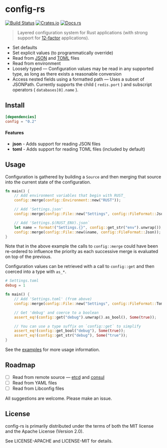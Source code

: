# config-rs
[![Build Status](https://travis-ci.org/mehcode/config-rs.svg?branch=master)](https://travis-ci.org/mehcode/config-rs)
[![Crates.io](https://img.shields.io/crates/dv/config.svg)](https://crates.io/crates/config)
[![Docs.rs](https://docs.rs/config/badge.svg)](https://docs.rs/config)
> Layered configuration system for Rust applications (with strong support for [12-factor] applications).

[12-factor]: https://12factor.net/config

 - Set defaults
 - Set explicit values (to programmatically override)
 - Read from [JSON] and [TOML] files
 - Read from environment
 - Loosely typed — Configuration values may be read in any supported type, as long as there exists a reasonable conversion
 - Access nested fields using a formatted path — Uses a subset of JSONPath. Currently supports the child ( `redis.port` ) and subscript operators ( `databases[0].name` ).

[JSON]: https://github.com/serde-rs/json
[TOML]: https://github.com/toml-lang/toml

## Install

```toml
[dependencies]
config = "0.2"
```

#### Features

 - **json** - Adds support for reading JSON files
 - **toml** - Adds support for reading TOML files (included by default)

## Usage

Configuration is gathered by building a `Source` and then merging that source into the
current state of the configuration.

```rust
fn main() {
    // Add environment variables that begin with RUST_
    config::merge(config::Environment::new("RUST"));

    // Add 'Settings.json'
    config::merge(config::File::new("Settings", config::FileFormat::Json));

    // Add 'Settings.$(RUST_ENV).json`
    let name = format!("Settings.{}", config::get_str("env").unwrap());
    config::merge(config::File::new(&name, config::FileFormat::Json));
}
```

Note that in the above example the calls to `config::merge` could have
been re-ordered to influence the priority as each successive merge
is evaluated on top of the previous.

Configuration values can be retrieved with a call to `config::get` and then
coerced into a type with `as_*`.

```toml
# Settings.toml
debug = 1
```

```rust
fn main() {
    // Add 'Settings.toml' (from above)
    config::merge(config::File::new("Settings", config::FileFormat::Toml));

    // Get 'debug' and coerce to a boolean
    assert_eq!(config::get("debug").unwrap().as_bool(), Some(true));

    // You can use a type suffix on `config::get` to simplify
    assert_eq!(config::get_bool("debug"), Some(true));
    assert_eq!(config::get_str("debug"), Some("true"));
}
```

See the [examples](https://github.com/mehcode/config-rs/tree/master/examples) for
more usage information.

## Roadmap
 - [ ] Read from remote source — [etcd](https://github.com/jimmycuadra/rust-etcd) and [consul](https://github.com/stusmall/consul-rust)
 - [ ] Read from YAML files
 - [ ] Read from Libconfig files

All suggestions are welcome. Please make an issue.

## License

config-rs is primarily distributed under the terms of both the MIT license and the Apache License (Version 2.0).

See LICENSE-APACHE and LICENSE-MIT for details.
